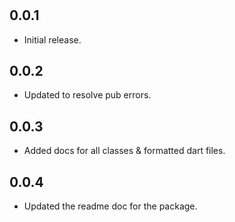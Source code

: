 #

## 0.0.1

* Initial release.
  
## 0.0.2

* Updated to resolve pub errors.

## 0.0.3

* Added docs for all classes & formatted dart files.

## 0.0.4

* Updated the readme doc for the package.
